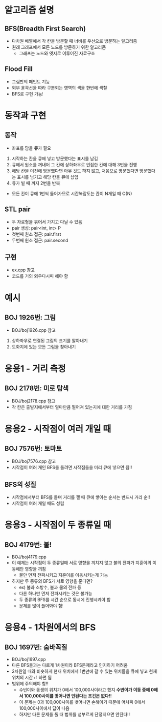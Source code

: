 # 알고리즘 설명

## BFS(Breadth First Search)

- 다차원 배열에서 각 칸을 방문할 때 너비를 우선으로 방문하는 알고리즘
- 원래 그래프에서 모든 노드를 방문하기 위한 알고리즘
  - 그래프는 노드와 엣지로 이루어진 자료구조

## Flood Fill

- 그림판의 페인트 기능
- 외부 윤곽선을 따라 구분되는 영역의 색을 한번에 색칠
- BFS로 구현 가능!

# 동작과 구현

## 동작

- 좌표를 담을 **큐**가 필요

1. 시작하는 칸을 큐에 넣고 방문했다는 표시를 남김
2. 큐에서 원소를 꺼내어 그 칸에 상하좌우로 인접한 칸에 대해 3번을 진행
3. 해당 칸을 이전에 방문했다면 아무 것도 하지 않고, 처음으로 방문했다면 방문했다는 표시를 남기고 해당 칸을 큐에 삽입
4. 큐가 빌 때 까지 2번을 반복

- 모든 칸이 큐에 1번씩 들어가므로 시간복잡도는 칸이 N개일 때 O(N)

## STL pair

- 두 자료형을 묶어서 가지고 다닐 수 있음
- pair 생성: pair<int, int> P
- 첫번째 원소 접근: pair.first
- 두번째 원소 접근: pair.second

## 구현

- ex.cpp 참고
- 코드를 거의 외우다시피 해야 함

# 예시

## BOJ 1926번: 그림

- BOJ/boj1926.cpp 참고

1. 상하좌우로 연결된 그림의 크기를 알아내기
2. 도화지에 있는 모든 그림을 찾아내기

# 응용1 - 거리 측정

## BOJ 2178번: 미로 탐색

- BOJ/boj2178.cpp 참고
- 각 칸은 출발지에서부터 얼마만큼 떨어져 있는지에 대한 거리를 가짐

# 응용2 - 시작점이 여러 개일 때

## BOJ 7576번: 토마토

- BOJ/boj7576.cpp 참고
- 시작점이 여러 개인 BFS를 돌려면 시작점들을 미리 큐에 넣으면 됨!!

## BFS의 성질

- 시작점에서부터 BFS를 돌며 거리를 잴 때 큐에 쌓이는 순서는 반드시 거리 순!!
- 시작점이 여러 개일 때도 성립

# 응용3 - 시작점이 두 종류일 때

## BOJ 4179번: 불!

- BOJ/boj4179.cpp
- 이 예제는 시작점이 두 종류일때 서로 영향을 끼치지 않고 불의 전파가 지훈이의 이동에만 영향을 끼침
  - 불만 먼저 전파시키고 지훈이를 이동시키는게 가능
- 하지만 두 종류의 BFS가 서로 영향을 준다면?
  - ex) 불과 소방수, 불과 물의 전파 등
  - 다른 하나만 먼저 전파시키는 것은 불가능
  - 두 종류의 BFS를 시간 순으로 동시에 진행시켜야 함
  - 문제를 많이 풀어봐야 함!

# 응용4 - 1차원에서의 BFS

## BOJ 1697번: 숨바꼭질

- BOJ/boj1697.cpp
- 다른 BFS들과는 다르게 1차원이라 BFS문제라고 인지하기 어려움
- 2차원일 때와 비슷하게 현재 위치에서 1번만에 갈 수 있는 위치들을 큐에 넣고 현재 위치의 시간+1 하면 됨
- 범위에 주의해야 함!!
  - 수빈이와 동생의 위치가 0에서 100,000사이라고 했지 **수빈이가 이동 중에 0에서 100,000사이를 벗어나면 안된다는 조건은 없다!!**
  - 이 문제는 0과 100,000사이를 벗어나면 손해이기 때문에 어차피 0에서 100,000사이에서 답이 나옴
  - 하지만 다른 문제를 풀 때 범위를 섣부르게 단정지으면 안된다!!
